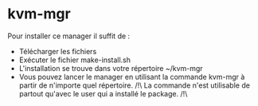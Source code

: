 # kvm-mgr
Pour installer ce manager il suffit de :
- Télécharger les fichiers
- Exécuter le fichier make-install.sh
- L'installation se trouve dans votre répertoire ~/kvm-mgr
- Vous pouvez lancer le manager en utilisant la commande kvm-mgr à partir de n'importe quel répertoire.
/!\ La commande n'est utilisable de partout qu'avec le user qui a installé le package. /!\
